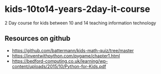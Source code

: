 # kids-10to14-years-2day-it-course
2 Day course for kids between 10 and 14 teaching information technology

## Resources on github
* https://github.com/battermann/kids-math-quiz/tree/master
* https://inventwithpython.com/pygame/chapter1.html
* https://bedford-computing.co.uk/learning/wp-content/uploads/2015/10/Python-for-Kids.pdf
